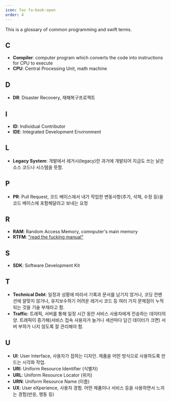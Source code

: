 ```yaml
---
icon: fas fa-book-open
order: 4
---
```


This is a glossary of common programming and swift terms.

## C
* **Compiler**: computer program which converts the code into instructions for CPU to execute
* **CPU**: Central Processing Unit, math machine

## D
* **DR**: Disaster Recovery, 재해복구프로젝트

## I
* **ID**: Individual Contributor
* **IDE**: Integrated Development Environment

## L
* **Legacy System**: 개발에서 레거시(legacy)란 과거에 개발되어 지금도 쓰는 낡은 소스 코드나 시스템을 뜻함.

## P
* **PR**: Pull Request, 코드 베이스에서 내가 작업한 변동사항(추가, 삭제, 수정 등)을 코드 베이스에 포함해달라고 보내는 요청

## R
* **RAM**: Random Access Memory, comnputer's main memory
* **RTFM**: ["read the fucking manual"](https://en.wikipedia.org/wiki/RTFM)

## S
* **SDK**: Software Development Kit

## T
* **Technical Debt**: 일정과 상황에 따라서 기록과 문서를 남기지 않거나, 코딩 컨벤션에 알맞지 않거나, 유지보수하기 어려운 레거시 코드 등 여러 가지 문제점이 누적되는 것을 기술 부채라고 함.
* **Traffic**: 트래픽, 서버를 통해 일정 시간 동안 서비스 사용자에게 전송하는 데이터의 양. 트래픽이 증가해(서비스 접속 사용자가 늘거나 세션마다 담긴 데이터가 크면) 서버 부하가 나지 않도록 잘 관리해야 함.

## U
* **UI**: User Interface, 사용자가 접하는 디자인. 제품을 어떤 방식으로 사용하도록 만드는 시각화 작업.
* **URI**: Uniform Resource Identifier (식별자)
* **URL**: Uniform Resource Locator (위치)
* **URN**: Uniform Resource Name (이름)
* **UX**: User eXperience, 사용자 경험. 어떤 제품이나 서비스 등을 사용하면서 느끼는 경험(반응, 행동 등)


